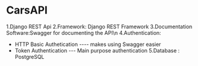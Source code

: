 # CarsAPI
1.Django REST Api
2.Framework: Django REST Framework
3.Documentation Software:Swagger for documenting the API\n
4.Authentication:    
  - HTTP Basic Authetication ---- makes using Swagger easier
  - Token Authentication --- Main purpose authentication
5.Database : PostgreSQL

